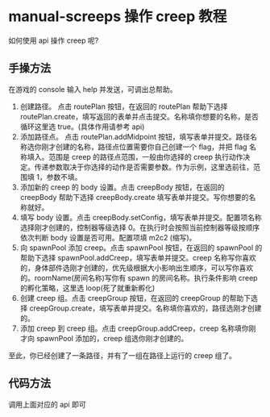 # manual-screeps 操作 creep 教程

如何使用 api 操作 creep 呢?

## 手操方法

在游戏的 console 输入 help 并发送，可调出总帮助。

1. 创建路径。
   点击 routePlan 按钮，在返回的 routePlan 帮助下选择 routePlan.create，填写返回的表单并点击提交。名称填你想要的名称，是否循环这里选 true。(具体作用请参考 api)
2. 添加路径点。
   点击 routePlan.addMidpoint 按钮，填写表单并提交。路径名称选你刚才创建的名称，路径点位置需要你自己创建一个 flag，并把 flag 名称填入。范围是 creep 的路径点范围，一般由你选择的 creep 执行动作决定。传递参数取决于你选择的动作是否需要参数。作为示例，这里选前往，范围填 1，参数不填。
3. 添加新的 creep 的 body 设置。点击 creepBody 按钮，在返回的 creepBody 帮助下选择 creepBody.create 填写表单并提交。写你想要的名称就好。
4. 填写 body 设置。点击 creepBody.setConfig，填写表单并提交。配置项名称选择刚才创建的，控制器等级选择 0。在执行时会按照当前控制器等级按顺序依次判断 body 设置是否可用。配置项填 m2c2 (缩写)。
5. 向 spawnPool 添加 creep。点击 spawnPool 按钮，在返回的 spawnPool 的帮助下选择 spawnPool.addCreep，填写表单并提交。creep 名称写你喜欢的，身体部件选刚才创建的，优先级根据大小影响出生顺序，可以写你喜欢的。roomName(房间名称)写你有 spawn 的房间名称。执行条件影响 creep 的孵化策略，这里选 loop(死了就重新孵化)
6. 创建 creep 组。点击 creepGroup 按钮，在返回的 creepGroup 的帮助下选择 creepGroup.create，填写表单并提交。名称填你喜欢的，路径选刚才创建的。
7. 添加 creep 到 creep 组。点击 creepGroup.addCreep，creep 名称填你刚才向 spawnPool 添加的，creep 组选你刚才创建的。

至此，你已经创建了一条路径，并有了一组在路径上运行的 creep 组了。

## 代码方法

调用上面对应的 api 即可
